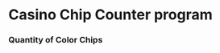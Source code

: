 # Casino Chip Counter program

### Quantity of Color Chips 

<script>
  var qBlack = parseInt(prompt("How many Black chips?"));
  document.writeln("$5 Black Qty = " + qBlack + " Value = " + 5 * qBlack);
  qBlue = parseInt(prompt("How many Black chips?"));
  qRed = parseInt(prompt("How many Black chips?"));
  qGreen = parseInt(prompt("How many Black chips?"));
</script>


